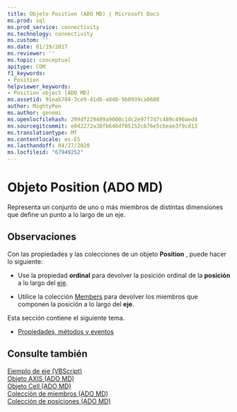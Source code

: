 ```yaml
---
title: Objeto Position (ADO MD) | Microsoft Docs
ms.prod: sql
ms.prod_service: connectivity
ms.technology: connectivity
ms.custom: ''
ms.date: 01/19/2017
ms.reviewer: ''
ms.topic: conceptual
apitype: COM
f1_keywords:
- Position
helpviewer_keywords:
- Position object [ADO MD]
ms.assetid: 91eab784-3ce9-41d6-a840-9b0939ca0608
author: MightyPen
ms.author: genemi
ms.openlocfilehash: 299df229489a9000c1dc2e97f7d7c489c490aed4
ms.sourcegitcommit: e042272a38fb646df05152c676e5cbeae3f9cd13
ms.translationtype: MT
ms.contentlocale: es-ES
ms.lasthandoff: 04/27/2020
ms.locfileid: "67949252"
---
```

# <a name="position-object-ado-md"></a>Objeto Position (ADO MD)
Representa un conjunto de uno o más miembros de distintas dimensiones que define un punto a lo largo de un eje.  
  
## <a name="remarks"></a>Observaciones  
 Con las propiedades y las colecciones de un objeto **Position** , puede hacer lo siguiente:  
  
-   Use la propiedad **ordinal** para devolver la posición ordinal de la **posición** a lo largo del [eje](../../../ado/reference/ado-md-api/axis-object-ado-md.md).  
  
-   Utilice la colección [Members](../../../ado/reference/ado-md-api/members-collection-ado-md.md) para devolver los miembros que componen la posición a lo largo del **eje**.  
  
 Esta sección contiene el siguiente tema.  
  
-   [Propiedades, métodos y eventos](../../../ado/reference/ado-md-api/position-object-properties-methods-and-events.md)  
  
## <a name="see-also"></a>Consulte también  
 [Ejemplo de eje (VBScript)](../../../ado/reference/ado-md-api/axis-example-vbscript.md)   
 [Objeto AXIS (ADO MD)](../../../ado/reference/ado-md-api/axis-object-ado-md.md)   
 [Objeto Cell (ADO MD)](../../../ado/reference/ado-md-api/cell-object-ado-md.md)   
 [Colección de miembros (ADO MD)](../../../ado/reference/ado-md-api/members-collection-ado-md.md)   
 [Colección de posiciones (ADO MD)](../../../ado/reference/ado-md-api/positions-collection-ado-md.md)
